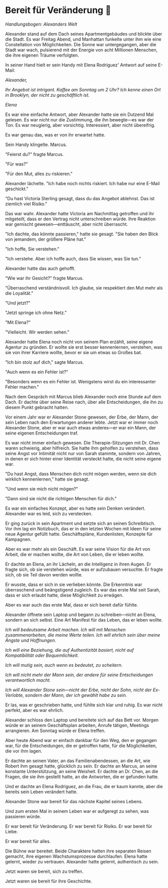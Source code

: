 # Bereit für Veränderung 🌟

*Handlungsbogen: Alexanders Welt*

Alexander stand auf dem Dach seines Apartmentgebäudes und blickte über die Stadt. Es war Freitag Abend, und Manhattan funkelte unter ihm wie eine Constellation von Möglichkeiten. Die Sonne war untergegangen, aber die Stadt war wach, pulsierend mit der Energie von acht Millionen Menschen, die ihre eigenen Träume verfolgten.

In seiner Hand hielt er sein Handy mit Elena Rodriguez' Antwort auf seine E-Mail:

*Alexander,*

*Ihr Angebot ist intrigant. Kaffee am Sonntag um 2 Uhr? Ich kenne einen Ort in Brooklyn, der nicht zu geschäftlich ist.*

*Elena*

Es war eine einfache Antwort, aber Alexander hatte sie ein Dutzend Mal gelesen. Es war nicht nur die Zustimmung, die ihn bewegte—es war der Ton. Es war neugierig, aber vorsichtig. Interessiert, aber nicht übereifrig.

Es war genau das, was er von ihr erwartet hatte.

Sein Handy klingelte. Marcus.

"Feierst du?" fragte Marcus.

"Für was?"

"Für den Mut, alles zu riskieren."

Alexander lächelte. "Ich habe noch nichts riskiert. Ich habe nur eine E-Mail geschickt."

"Du hast Victoria Sterling gesagt, dass du das Angebot ablehnst. Das ist ziemlich viel Risiko."

Das war wahr. Alexander hatte Victoria am Nachmittag getroffen und ihr mitgeteilt, dass er den Vertrag nicht unterschreiben würde. Ihre Reaktion war gemischt gewesen—enttäuscht, aber nicht überrascht.

"Ich dachte, das könnte passieren," hatte sie gesagt. "Sie haben den Blick von jemandem, der größere Pläne hat."

"Ich hoffe, Sie verstehen."

"Ich verstehe. Aber ich hoffe auch, dass Sie wissen, was Sie tun."

Alexander hatte das auch gehofft.

"Wie war ihr Gesicht?" fragte Marcus.

"Überraschend verständnisvoll. Ich glaube, sie respektiert den Mut mehr als die Loyalität."

"Und jetzt?"

"Jetzt springe ich ohne Netz."

"Mit Elena?"

"Vielleicht. Wir werden sehen."

Alexander hatte Elena noch nicht von seinem Plan erzählt, seine eigene Agentur zu gründen. Er wollte sie erst besser kennenlernen, verstehen, was sie von ihrer Karriere wollte, bevor er sie um etwas so Großes bat.

"Ich bin stolz auf dich," sagte Marcus.

"Auch wenn es ein Fehler ist?"

"Besonders wenn es ein Fehler ist. Wenigstens wirst du ein interessanter Fehler machen."

Nach dem Gespräch mit Marcus blieb Alexander noch eine Stunde auf dem Dach. Er dachte über seine Reise nach, über alle Entscheidungen, die ihn zu diesem Punkt gebracht hatten.

Vor einem Jahr war er Alexander Stone gewesen, der Erbe, der Mann, der sein Leben nach den Erwartungen anderer lebte. Jetzt war er immer noch Alexander Stone, aber er war auch etwas anderes—er war ein Mann, der seine eigenen Entscheidungen traf.

Es war nicht immer einfach gewesen. Die Therapie-Sitzungen mit Dr. Chen waren schwierig, aber hilfreich. Sie hatte ihm geholfen zu verstehen, dass seine Angst vor Intimität nicht nur von Sarah stammte, sondern von Jahren, in denen er sich hinter einer Identität versteckt hatte, die nicht seine eigene war.

"Du hast Angst, dass Menschen dich nicht mögen werden, wenn sie dich wirklich kennenlernen," hatte sie gesagt.

"Und wenn sie mich nicht mögen?"

"Dann sind sie nicht die richtigen Menschen für dich."

Es war ein einfaches Konzept, aber es hatte sein Denken verändert. Alexander war es leid, sich zu verstecken.

Er ging zurück in sein Apartment und setzte sich an seinen Schreibtisch. Vor ihm lag ein Notizbuch, das er in den letzten Wochen mit Ideen für seine neue Agentur gefüllt hatte. Geschäftspläne, Kundenlisten, Konzepte für Kampagnen.

Aber es war mehr als ein Geschäft. Es war seine Vision für die Art von Arbeit, die er machen wollte, die Art von Leben, die er leben wollte.

Er dachte an Elena, an ihr Lächeln, an die Intelligenz in ihren Augen. Er fragte sich, ob sie verstehen würde, was er aufzubauen versuchte. Er fragte sich, ob sie Teil davon werden wollte.

Er wusste, dass er sich in sie verlieben könnte. Die Erkenntnis war überraschend und beängstigend zugleich. Es war das erste Mal seit Sarah, dass er sich erlaubt hatte, diese Möglichkeit zu erwägen.

Aber es war auch das erste Mal, dass er sich bereit dafür fühlte.

Alexander öffnete sein Laptop und begann zu schreiben—nicht an Elena, sondern an sich selbst. Eine Art Manifest für das Leben, das er leben wollte.

*Ich will bedeutsame Arbeit machen. Ich will mit Menschen zusammenarbeiten, die meine Werte teilen. Ich will ehrlich sein über meine Ängste und Hoffnungen.*

*Ich will eine Beziehung, die auf Authentizität basiert, nicht auf Kompatibilität oder Bequemlichkeit.*

*Ich will mutig sein, auch wenn es bedeutet, zu scheitern.*

*Ich will nicht mehr der Mann sein, der andere für seine Entscheidungen verantwortlich macht.*

*Ich will Alexander Stone sein—nicht der Erbe, nicht der Sohn, nicht der Ex-Verlobte, sondern der Mann, der ich gewählt habe zu sein.*

Er las, was er geschrieben hatte, und fühlte sich klar und ruhig. Es war nicht perfekt, aber es war ehrlich.

Alexander schloss den Laptop und bereitete sich auf das Bett vor. Morgen würde er an seinem Geschäftsplan arbeiten, Anrufe tätigen, Meetings arrangieren. Am Sonntag würde er Elena treffen.

Aber heute Abend war er einfach dankbar für den Weg, den er gegangen war, für die Entscheidungen, die er getroffen hatte, für die Möglichkeiten, die vor ihm lagen.

Er dachte an seinen Vater, an das Familienabendessen, an die Art, wie Robert ihm gesagt hatte, glücklich zu sein. Er dachte an Marcus, an seine konstante Unterstützung, an seine Weisheit. Er dachte an Dr. Chen, an die Fragen, die sie ihm gestellt hatte, an die Antworten, die er gefunden hatte.

Und er dachte an Elena Rodriguez, an die Frau, die er kaum kannte, aber die bereits sein Leben verändert hatte.

Alexander Stone war bereit für das nächste Kapitel seines Lebens.

Und zum ersten Mal in seinem Leben war er aufgeregt zu sehen, was passieren würde.

Er war bereit für Veränderung. Er war bereit für Risiko. Er war bereit für Liebe.

Er war bereit für alles.

Die Bühne war bereitet. Beide Charaktere hatten ihre separaten Reisen gemacht, ihre eigenen Wachstumsprozesse durchlaufen. Elena hatte gelernt, wieder zu vertrauen. Alexander hatte gelernt, authentisch zu sein.

Jetzt waren sie bereit, sich zu treffen.

Jetzt waren sie bereit für ihre Geschichte.
